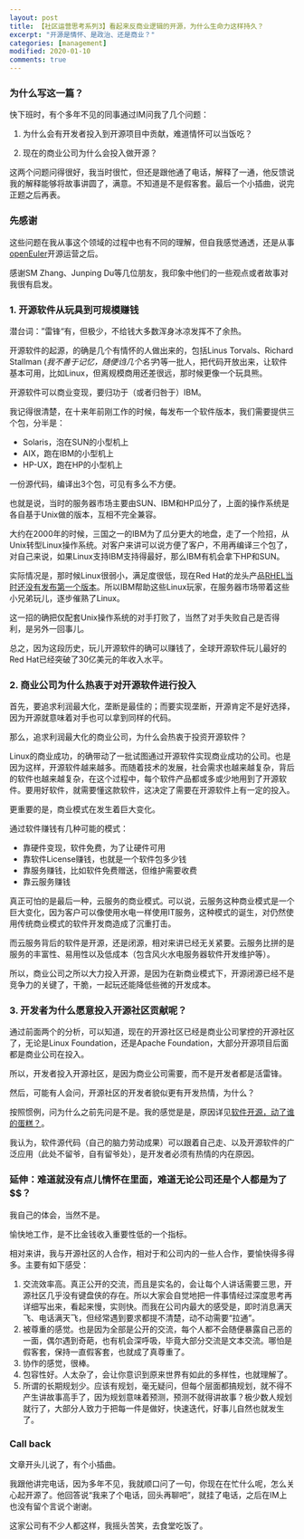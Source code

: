 ```yaml
---
layout: post
title: 【社区运营思考系列3】看起来反商业逻辑的开源，为什么生命力这样持久？
excerpt: "开源是情怀、是政治、还是商业？"
categories: [management]
modified: 2020-01-10
comments: true
---
```


### 为什么写这一篇？

快下班时，有个多年不见的同事通过IM问我了几个问题：

1. 为什么会有开发者投入到开源项目中贡献，难道情怀可以当饭吃？

2. 现在的商业公司为什么会投入做开源？

这两个问题问得很好，我当时很忙，但还是跟他通了电话，解释了一通，他反馈说我的解释能够将故事讲圆了，满意。不知道是不是假客套。最后一个小插曲，说完正题之后再表。


### 先感谢

这些问题在我从事这个领域的过程中也有不同的理解，但自我感觉通透，还是从事[openEuler](https://openeuler.org)开源运营之后。

感谢SM Zhang、Junping Du等几位朋友，我印象中他们的一些观点或者故事对我很有启发。

### 1. 开源软件从玩具到可规模赚钱

潜台词：”雷锋“有，但极少，不给钱大多数浑身冰凉发挥不了余热。

开源软件的起源，的确是几个有情怀的人做出来的，包括Linus Torvals、Richard Stallman (*我不善于记忆，随便诌几个名字*)等一批人，把代码开放出来，让软件基本可用，比如Linux，但离规模商用还差很远，那时候更像一个玩具熊。

开源软件可以商业变现，要归功于（或者归咎于）IBM。

我记得很清楚，在十来年前刚工作的时候，每发布一个软件版本，我们需要提供三个包，分半是：

- Solaris，泡在SUN的小型机上
- AIX，跑在IBM的小型机上
- HP-UX，跑在HP的小型机上

一份源代码，编译出3个包，可见有多么不方便。

也就是说，当时的服务器市场主要由SUN、IBM和HP瓜分了，上面的操作系统是各自基于Unix做的版本，互相不完全兼容。

大约在2000年的时候，三国之一的IBM为了瓜分更大的地盘，走了一个险招，从Unix转型Linux操作系统。对客户来讲可以说方便了客户，不用再编译三个包了，对自己来说，如果Linux支持IBM支持得最好，那么IBM有机会拿下HP和SUN。

实际情况是，那时候Linux很弱小，满足度很低，现在Red Hat的龙头产品[RHEL当时还没有发布第一个版本](https://en.wikipedia.org/wiki/Red_Hat_Enterprise_Linux#RHEL_2.1)。所以IBM帮助这些Linux玩家，在服务器市场带着这些小兄弟玩儿，逐步催熟了Linux。

这一招的确把仅配套Unix操作系统的对手打败了，当然了对手失败自己是否得利，是另外一回事儿。

总之，因为这段历史，玩儿开源软件的确可以赚钱了，全球开源软件玩儿最好的Red Hat已经突破了30亿美元的年收入水平。

### 2. 商业公司为什么热衷于对开源软件进行投入

首先，要追求利润最大化，垄断是最佳的；而要实现垄断，开源肯定不是好选择，因为开源就意味着对手也可以拿到同样的代码。

那么，追求利润最大化的商业公司，为什么会热衷于投资开源软件？

Linux的商业成功，的确带动了一批试图通过开源软件实现商业成功的公司。也是因为这样，开源软件越来越多。而随着技术的发展，社会需求也越来越复杂，背后的软件也越来越复杂，在这个过程中，每个软件产品都或多或少地用到了开源软件。要用好软件，就需要懂这款软件，这决定了需要在开源软件上有一定的投入。

更重要的是，商业模式在发生着巨大变化。

通过软件赚钱有几种可能的模式：

- 靠硬件变现，软件免费，为了让硬件可用
- 靠软件License赚钱，也就是一个软件包多少钱
- 靠服务赚钱，比如软件免费赠送，但维护需要收费
- 靠云服务赚钱

真正可怕的是最后一种，云服务的商业模式。可以说，云服务这种商业模式是一个巨大变化，因为客户可以像使用水电一样使用IT服务，这种模式的诞生，对仍然使用传统商业模式的软件开发商造成了沉重打击。

而云服务背后的软件是开源，还是闭源，相对来讲已经无关紧要。云服务比拼的是服务的丰富性、易用性以及低成本（包含风火水电服务器软件开发维护等）。

所以，商业公司之所以大力投入开源，是因为在新商业模式下，开源闭源已经不是竞争力的关键了，干脆，一起玩还能降低些微的开发成本。

### 3. 开发者为什么愿意投入开源社区贡献呢？

通过前面两个的分析，可以知道，现在的开源社区已经是商业公司掌控的开源社区了，无论是Linux Foundation，还是Apache Foundation，大部分开源项目后面都是商业公司在投入。

所以，开发者投入开源社区，是因为商业公司需要，而不是开发者都是活雷锋。

然后，可能有人会问，开源社区的开发者貌似更有开发热情，为什么？

按照惯例，问为什么之前先问是不是。我的感觉是是，原因详见[软件开源，动了谁的蛋糕？](https://liyongle.github.io/articles/2019-12/open-source-community-operation-1)。

我认为，软件源代码（自己的脑力劳动成果）可以跟着自己走、以及开源软件的广泛应用（此处不留爷，自有留爷处），是开发者必须有热情的内在原因。


### 延伸：难道就没有点儿情怀在里面，难道无论公司还是个人都是为了$$？

我自己的体会，当然不是。

愉快地工作，是不比金钱收入重要性低的一个指标。

相对来讲，我与开源社区的人合作，相对于和公司内的一些人合作，要愉快得多得多。主要有如下感受：

1. 交流效率高。真正公开的交流，而且是实名的，会让每个人讲话需要三思，开源社区几乎没有键盘侠的存在。所以大家会自觉地把一件事情经过深度思考再详细写出来，看起来慢，实则快。而我在公司内最大的感受是，即时消息满天飞、电话满天飞，但经常遇到要求都提不清楚，动不动需要“拉通”。
2. 被尊重的感觉。也是因为全部是公开的交流，每个人都不会随便暴露自己恶的一面，偶尔遇到奇葩，也有机会深呼吸，毕竟大部分交流是文本交流。哪怕是假客套，保持一直假客套，也就成了真尊重了。
3. 协作的感觉，很棒。
4. 包容性好。人太杂了，会让你意识到原来世界有如此的多样性，也就理解了。
5. 所谓的长期规划少。应该有规划，毫无疑问，但每个层面都搞规划，就不得不产生讲故事高手了，因为规划意味着预测，预测不就得讲故事？极少数人规划就行了，大部分人致力于把每一件是做好，快速迭代，好事儿自然也就发生了。


### Call back

文章开头儿说了，有个小插曲。

我跟他讲完电话，因为多年不见，我就顺口问了一句，你现在在忙什么呢，怎么关心起开源了。他回答说“我来了个电话，回头再聊吧”，就挂了电话，之后在IM上也没有留个言说个谢谢。

这家公司有不少人都这样，我摇头苦笑，去食堂吃饭了。